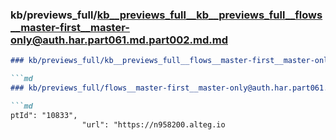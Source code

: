 ### kb/previews_full/kb__previews_full__kb__previews_full__flows__master-first__master-only@auth.har.part061.md.part002.md.md

```md
### kb/previews_full/kb__previews_full__flows__master-first__master-only@auth.har.part061.md.part002.md

```md
### kb/previews_full/flows__master-first__master-only@auth.har.part061.md (part 002)

```md
ptId": "10833",
                "url": "https://n958200.alteg.io
```

```

```

```
